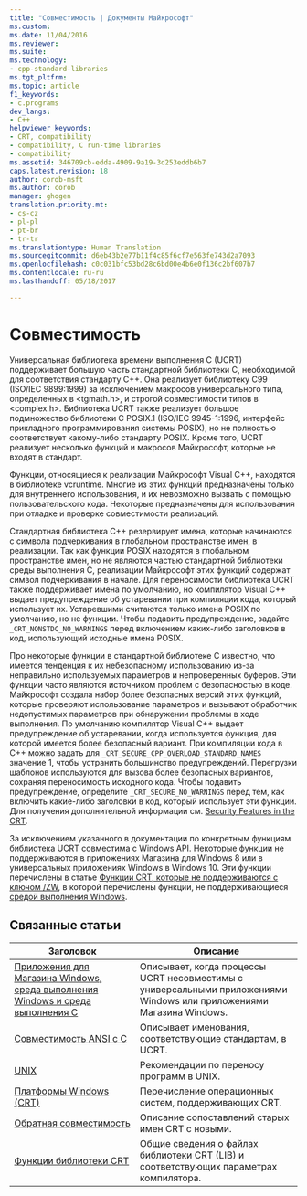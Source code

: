 ```yaml
---
title: "Совместимость | Документы Майкрософт"
ms.custom: 
ms.date: 11/04/2016
ms.reviewer: 
ms.suite: 
ms.technology:
- cpp-standard-libraries
ms.tgt_pltfrm: 
ms.topic: article
f1_keywords:
- c.programs
dev_langs:
- C++
helpviewer_keywords:
- CRT, compatibility
- compatibility, C run-time libraries
- compatibility
ms.assetid: 346709cb-edda-4909-9a19-3d253eddb6b7
caps.latest.revision: 18
author: corob-msft
ms.author: corob
manager: ghogen
translation.priority.mt:
- cs-cz
- pl-pl
- pt-br
- tr-tr
ms.translationtype: Human Translation
ms.sourcegitcommit: d6eb43b2e77b11f4c85f6cf7e563fe743d2a7093
ms.openlocfilehash: c0c031bfc53bd28c6bd00e4b6e0f136c2bf607b7
ms.contentlocale: ru-ru
ms.lasthandoff: 05/18/2017

---
```

# <a name="compatibility"></a>Совместимость
Универсальная библиотека времени выполнения C (UCRT) поддерживает большую часть стандартной библиотеки C, необходимой для соответствия стандарту C++. Она реализует библиотеку C99 (ISO/IEC 9899:1999) за исключением макросов универсального типа, определенных в \<tgmath.h>, и строгой совместимости типов в \<complex.h>. Библиотека UCRT также реализует большое подмножество библиотеки C POSIX.1 (ISO/IEC 9945-1:1996, интерфейс прикладного программирования системы POSIX), но не полностью соответствует какому-либо стандарту POSIX.  Кроме того, UCRT реализует несколько функций и макросов Майкрософт, которые не входят в стандарт.  
  
 Функции, относящиеся к реализации Майкрософт Visual C++, находятся в библиотеке vcruntime.  Многие из этих функций предназначены только для внутреннего использования, и их невозможно вызвать с помощью пользовательского кода. Некоторые предназначены для использования при отладке и проверке совместимости реализаций.  
  
 Стандартная библиотека C++ резервирует имена, которые начинаются с символа подчеркивания в глобальном пространстве имен, в реализации. Так как функции POSIX находятся в глобальном пространстве имен, но не являются частью стандартной библиотеки среды выполнения C, реализации Майкрософт этих функций содержат символ подчеркивания в начале. Для переносимости библиотека UCRT также поддерживает имена по умолчанию, но компилятор Visual C++ выдает предупреждение об устаревании при компиляции кода, который использует их. Устаревшими считаются только имена POSIX по умолчанию, но не функции. Чтобы подавить предупреждение, задайте `_CRT_NONSTDC_NO_WARNINGS` перед включением каких-либо заголовков в код, использующий исходные имена POSIX.  
  
 Про некоторые функции в стандартной библиотеке C известно, что имеется тенденция к их небезопасному использованию из-за неправильно используемых параметров и непроверенных буферов. Эти функции часто являются источником проблем с безопасностью в коде. Майкрософт создала набор более безопасных версий этих функций, которые проверяют использование параметров и вызывают обработчик недопустимых параметров при обнаружении проблемы в ходе выполнения.  По умолчанию компилятор Visual C++ выдает предупреждение об устаревании, когда используется функция, для которой имеется более безопасный вариант. При компиляции кода в C++ можно задать для `_CRT_SECURE_CPP_OVERLOAD_STANDARD_NAMES` значение 1, чтобы устранить большинство предупреждений. Перегрузки шаблонов используются для вызова более безопасных вариантов, сохраняя переносимость исходного кода. Чтобы подавить предупреждение, определите `_CRT_SECURE_NO_WARNINGS` перед тем, как включить какие-либо заголовки в код, который использует эти функции. Для получения дополнительной информации см. [Security Features in the CRT](../c-runtime-library/security-features-in-the-crt.md).  
  
 За исключением указанного в документации по конкретным функциям библиотека UCRT совместима с Windows API.  Некоторые функции не поддерживаются в приложениях Магазина для Windows 8 или в универсальных приложениях Windows в Windows 10. Эти функции перечислены в статье [Функции CRT, которые не поддерживаются с ключом /ZW](http://msdn.microsoft.com/library/windows/apps/jj606124.aspx), в которой перечислены функции, не поддерживающиеся [средой выполнения Windows](http://msdn.microsoft.com/en-us/9a1a18b8-9802-4ec5-b9de-0d2dfdf414e9).  
  
## <a name="related-articles"></a>Связанные статьи  
  
|Заголовок|Описание|  
|-----------|-----------------|  
|[Приложения для Магазина Windows, среда выполнения Windows и среда выполнения C](../c-runtime-library/windows-store-apps-the-windows-runtime-and-the-c-run-time.md)|Описывает, когда процессы UCRT несовместимы с универсальными приложениями Windows или приложениями Магазина Windows.|  
|[Совместимость ANSI с C](../c-runtime-library/ansi-c-compliance.md)|Описывает именования, соответствующие стандартам, в UCRT.|  
|[UNIX](../c-runtime-library/unix.md)|Рекомендации по переносу программ в UNIX.|  
|[Платформы Windows (CRT)](../c-runtime-library/windows-platforms-crt.md)|Перечисление операционных систем, поддерживающих CRT.|  
|[Обратная совместимость](../c-runtime-library/backward-compatibility.md)|Описание сопоставлений старых имен CRT с новыми.|  
|[Функции библиотеки CRT](../c-runtime-library/crt-library-features.md)|Общие сведения о файлах библиотеки CRT (LIB) и соответствующих параметрах компилятора.|
